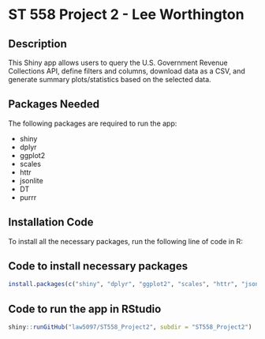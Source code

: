 # ST 558 Project 2 - Lee Worthington

## Description
This Shiny app allows users to query the U.S. Government Revenue Collections API, define filters and columns, download data as a CSV, and generate summary plots/statistics based on the selected data.

## Packages Needed
The following packages are required to run the app:
- shiny
- dplyr
- ggplot2
- scales
- httr
- jsonlite
- DT
- purrr

## Installation Code
To install all the necessary packages, run the following line of code in R:

## Code to install necessary packages
```R
install.packages(c("shiny", "dplyr", "ggplot2", "scales", "httr", "jsonlite", "tidyr", "DT", "purrr"))
```

## Code to run the app in RStudio
```R
shiny::runGitHub("law5097/ST558_Project2", subdir = "ST558_Project2")
```